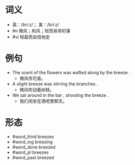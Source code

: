 # 词义
- 英：/briːz/； 美：/briːz/
- #n 微风；和风；轻而易举的事
- #vi 轻盈而自信地走
# 例句
- The scent of the flowers was wafted along by the breeze .
	- 微风传花香。
- A slight breeze was stirring the branches .
	- 微风吹动着树枝。
- We sat around in the bar , shooting the breeze .
	- 我们闲坐在酒吧里聊天。
# 形态
- #word_third breezes
- #word_ing breezing
- #word_done breezed
- #word_pl breezes
- #word_past breezed
